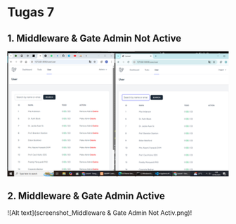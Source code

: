 # Tugas 7

## 1. Middleware & Gate Admin Not Active

![Alt text](screenshot_tugas7_Middleware.png)

## 2. Middleware & Gate Admin Active
![Alt text](screenshot_Middleware & Gate Admin Not Activ.png)!
